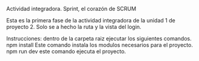 Actividad integradora. Sprint, el corazón de SCRUM

Esta es la primera fase de la actividad integradora de la unidad 1 de proyecto 2.
Solo se a hecho la ruta y la vista del login.

Instrucciones:
dentro de la carpeta raiz ejecutar los siguientes comandos.
npm install
Este comando instala los modulos necesarios para el proyecto.
npm run dev
este comando ejecuta el proyecto.
